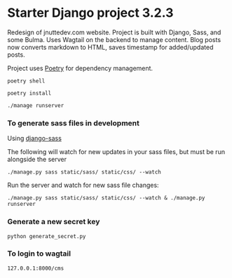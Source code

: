 # Starter Django project 3.2.3

Redesign of jnuttedev.com website. Project is built with Django, Sass, and some Bulma. Uses Wagtail on the backend to manage content. Blog posts now converts markdown to HTML, saves timestamp for added/updated posts.

Project uses [Poetry](https://github.com/python-poetry/poetry) for dependency management.

`poetry shell`

`poetry install`

`./manage runserver`


### To generate sass files in development

Using [django-sass](https://github.com/coderedcorp/django-sass)

The following will watch for new updates in your sass files, but must be run alongside the server

`./manage.py sass static/sass/ static/css/ --watch`

Run the server and watch for new sass file changes:

`./manage.py sass static/sass/ static/css/ --watch & ./manage.py runserver`

### Generate a new secret key

`python generate_secret.py`

### To login to wagtail

`127.0.0.1:8000/cms`